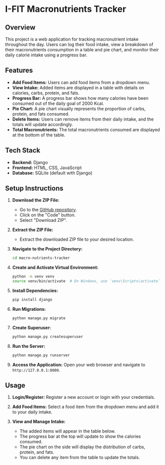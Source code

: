 # I-FIT Macronutrients Tracker

## Overview

This project is a web application for tracking macronutrient intake throughout the day. Users can log their food intake, view a breakdown of their macronutrients consumption in a table and pie chart, and monitor their daily calorie intake using a progress bar.

## Features

- **Add Food Items:** Users can add food items from a dropdown menu.
- **View Intake:** Added items are displayed in a table with details on calories, carbs, protein, and fats.
- **Progress Bar:** A progress bar shows how many calories have been consumed out of the daily goal of 2000 Kcal.
- **Pie Chart:** A pie chart visually represents the proportion of carbs, protein, and fats consumed.
- **Delete Items:** Users can remove items from their daily intake, and the totals will update accordingly.
- **Total Macronutrients:** The total macronutrients consumed are displayed at the bottom of the table.

## Tech Stack

- **Backend:** Django
- **Frontend:** HTML, CSS, JavaScript
- **Database:** SQLite (default with Django)

## Setup Instructions

1. **Download the ZIP File:**
    - Go to the [GitHub repository](https://github.com/yourusername/macro-nutrients-tracker).
    - Click on the "Code" button.
    - Select "Download ZIP".

2. **Extract the ZIP File:**
    - Extract the downloaded ZIP file to your desired location.

3. **Navigate to the Project Directory:**
    ```sh
    cd macro-nutrients-tracker
    ```

4. **Create and Activate Virtual Environment:**
    ```sh
    python -m venv venv
    source venv/bin/activate  # On Windows, use `venv\Scripts\activate`
    ```

5. **Install Dependencies:**
    ```sh
    pip install django
    ```

6. **Run Migrations:**
    ```sh
    python manage.py migrate
    ```

7. **Create Superuser:**
    ```sh
    python manage.py createsuperuser
    ```

8. **Run the Server:**
    ```sh
    python manage.py runserver
    ```

9. **Access the Application:**
    Open your web browser and navigate to `http://127.0.0.1:8000`.

## Usage

1. **Login/Register:**
    Register a new account or login with your credentials.

2. **Add Food Items:**
    Select a food item from the dropdown menu and add it to your daily intake.

3. **View and Manage Intake:**
    - The added items will appear in the table below.
    - The progress bar at the top will update to show the calories consumed.
    - The pie chart on the side will display the distribution of carbs, protein, and fats.
    - You can delete any item from the table to update the totals.
